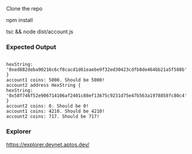 Clone the repo

npm install

tsc && node dist/account.js

### Expected Output

```account1 address HexString {

hexString: '0xed882deba90216c6cf8cacd1d61eaebe9f32ed30423cdfb8de464bb21a5f588b'
}
account1 coins: 5000. Should be 5000!
account2 address HexString {
hexString: '0x58f746f52e906714106af2401c88ef13675c9231d75e47b563a1978858fc80c4'
}
account2 coins: 0. Should be 0!
account1 coins: 4210. Should be 4210!
account2 coins: 717. Should be 717!
```

### Explorer

https://explorer.devnet.aptos.dev/
